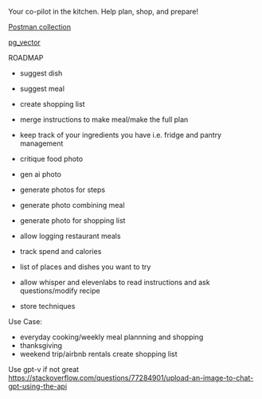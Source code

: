 Your co-pilot in the kitchen. Help plan, shop, and prepare!

[Postman collection](https://alec0xffffff.postman.co/workspace/Sous~31051643-2570-4176-bbd4-74c1136cdd66/collection/11148794-5575b62e-c7f2-4a3f-ae9f-618cbb59233f?action=share&creator=11148794)


[pg_vector](https://github.com/pgvector/pgvector)


ROADMAP
- suggest dish
- suggest meal
- create shopping list
- merge instructions to make meal/make the full plan
- keep track of your ingredients you have i.e. fridge and pantry management
- critique food photo
- gen ai photo
- generate photos for steps
- generate photo combining meal
- generate photo for shopping list

- allow logging restaurant meals
- track spend and calories
- list of places and dishes you want to try
- allow whisper and elevenlabs to read instructions and ask questions/modify recipe
- store techniques

Use Case:
- everyday cooking/weekly meal plannning and shopping
- thanksgiving
- weekend trip/airbnb rentals create shopping list

Use gpt-v if not great 
https://stackoverflow.com/questions/77284901/upload-an-image-to-chat-gpt-using-the-api
